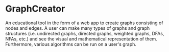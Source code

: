 # GraphCreator
An educational tool in the form of a web app to create graphs consisting of nodes and edges. A user can make many types of graphs and graph structures (i.e. undirected graphs, directed graphs, weighted graphs, DFAs, NFAs, etc.) and see the visual and mathematical representation of them. Furthermore, various algorithms can be run on a user's graph.
